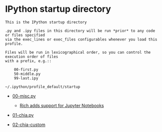 # IPython startup directory
```
This is the IPython startup directory

.py and .ipy files in this directory will be run *prior* to any code or files specified
via the exec_lines or exec_files configurables whenever you load this profile.

Files will be run in lexicographical order, so you can control the execution order of files
with a prefix, e.g.::

    00-first.py
    50-middle.py
    99-last.ipy
```


`~/.ipython/profile_default/startup`


- [00-misc.py](./00-misc.py)
    - [Rich adds support for Jupyter Notebooks](https://www.willmcgugan.com/blog/tech/post/rich-adds-support-for-jupyter-notebooks/)

- [01-chia.py](./01-chia.py)
- [02-chia-custom](./02-chia-custom.py)